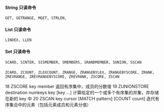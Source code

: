 #### String 只读命令
    GET, GETRANGE, MGET, STRLEN, 


#### List 只读命令
    LINDEX, LLEN
    
    
#### Set 只读命令   
    SCARD, SINTER, SISMEMBER, SMEMBERS, SRANDMEMBER, SUNION, SSCAN
    

####
    ZCARD, ZCOUNT, ZLEXCOUNT, ZRANGE, ZRANGEBYLEX, ZRANGEBYSCORE, ZRANK, ZREVRANGE, ZREVRANGEBYSCORE, ZREVRANK, ZSCORE, ZSCAN
















18	ZSCORE key member 
返回有序集中，成员的分数值
19	ZUNIONSTORE destination numkeys key [key ...] 
计算给定的一个或多个有序集的并集，并存储在新的 key 中
20	ZSCAN key cursor [MATCH pattern] [COUNT count] 
迭代有序集合中的元素（包括元素成员和元素分值）
    

